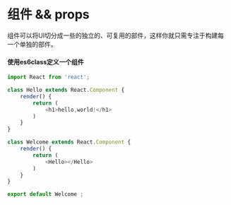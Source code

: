 # 组件 && props

组件可以将UI切分成一些的独立的、可复用的部件，这样你就只需专注于构建每一个单独的部件。

#### 使用es6class定义一个组件

```js
import React from 'react';

class Hello extends React.Component {
    render() {
        return (
            <h1>hello,world!</h1>
        )
    }
}

class Welcome extends React.Component {
    render() {
        return (
            <Hello></Hello> 
        )
    }
}

export default Welcome ;
```